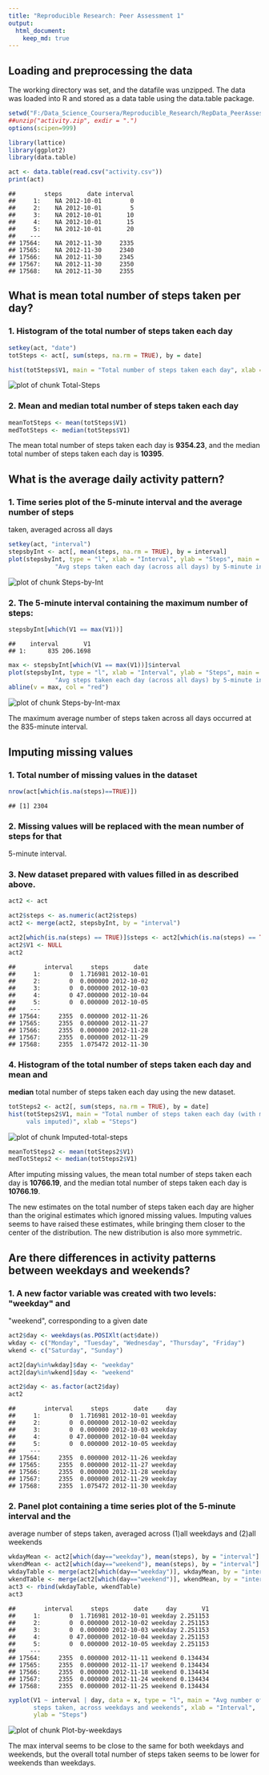 ```yaml
---
title: "Reproducible Research: Peer Assessment 1"
output: 
  html_document:
    keep_md: true
---
```



## Loading and preprocessing the data
The working directory was set, and the datafile was unzipped. The data was 
loaded into R and stored as a data table using the data.table package.


```r
setwd("F:/Data_Science_Coursera/Reproducible_Research/RepData_PeerAssessment1")
##unzip("activity.zip", exdir = ".")
options(scipen=999)

library(lattice)
library(ggplot2)
library(data.table)

act <- data.table(read.csv("activity.csv"))
print(act)
```

```
##        steps       date interval
##     1:    NA 2012-10-01        0
##     2:    NA 2012-10-01        5
##     3:    NA 2012-10-01       10
##     4:    NA 2012-10-01       15
##     5:    NA 2012-10-01       20
##    ---                          
## 17564:    NA 2012-11-30     2335
## 17565:    NA 2012-11-30     2340
## 17566:    NA 2012-11-30     2345
## 17567:    NA 2012-11-30     2350
## 17568:    NA 2012-11-30     2355
```

## What is mean total number of steps taken per day?

### 1. Histogram of the total number of steps taken each day


```r
setkey(act, "date")
totSteps <- act[, sum(steps, na.rm = TRUE), by = date]

hist(totSteps$V1, main = "Total number of steps taken each day", xlab = "Steps")
```

![plot of chunk Total-Steps](figure/Total-Steps-1.png) 

### 2. **Mean** and **median** total number of steps taken each day


```r
meanTotSteps <- mean(totSteps$V1)
medTotSteps <- median(totSteps$V1)
```

The mean total number of steps taken each day is **9354.23**,
and the median total number of steps taken each day is **10395**.


## What is the average daily activity pattern?

### 1. Time series plot of the 5-minute interval and the average number of steps
taken, averaged across all days


```r
setkey(act, "interval")
stepsbyInt <- act[, mean(steps, na.rm = TRUE), by = interval]
plot(stepsbyInt, type = "l", xlab = "Interval", ylab = "Steps", main = 
             "Avg steps taken each day (across all days) by 5-minute interval")
```

![plot of chunk Steps-by-Int](figure/Steps-by-Int-1.png) 

### 2. The 5-minute interval containing the maximum number of steps:


```r
stepsbyInt[which(V1 == max(V1))]
```

```
##    interval       V1
## 1:      835 206.1698
```

```r
max <- stepsbyInt[which(V1 == max(V1))]$interval
plot(stepsbyInt, type = "l", xlab = "Interval", ylab = "Steps", main = 
             "Avg steps taken each day (across all days) by 5-minute interval")
abline(v = max, col = "red")
```

![plot of chunk Steps-by-Int-max](figure/Steps-by-Int-max-1.png) 

The maximum average number of steps taken across all days occurred at
the 835-minute interval.


## Imputing missing values

### 1. Total number of missing values in the dataset


```r
nrow(act[which(is.na(steps)==TRUE)])
```

```
## [1] 2304
```

### 2. Missing values will be replaced with the mean number of steps for that 
5-minute interval.

### 3. New dataset prepared with values filled in as described above.


```r
act2 <- act

act2$steps <- as.numeric(act2$steps)
act2 <- merge(act2, stepsbyInt, by = "interval")

act2[which(is.na(steps) == TRUE)]$steps <- act2[which(is.na(steps) == TRUE)]$V1
act2$V1 <- NULL
act2
```

```
##        interval     steps       date
##     1:        0  1.716981 2012-10-01
##     2:        0  0.000000 2012-10-02
##     3:        0  0.000000 2012-10-03
##     4:        0 47.000000 2012-10-04
##     5:        0  0.000000 2012-10-05
##    ---                              
## 17564:     2355  0.000000 2012-11-26
## 17565:     2355  0.000000 2012-11-27
## 17566:     2355  0.000000 2012-11-28
## 17567:     2355  0.000000 2012-11-29
## 17568:     2355  1.075472 2012-11-30
```

### 4. Histogram of the total number of steps taken each day and **mean** and 
**median** total number of steps taken each day using the new dataset.


```r
totSteps2 <- act2[, sum(steps, na.rm = TRUE), by = date]
hist(totSteps2$V1, main = "Total number of steps taken each day (with missing 
     vals imputed)", xlab = "Steps")
```

![plot of chunk Imputed-total-steps](figure/Imputed-total-steps-1.png) 

```r
meanTotSteps2 <- mean(totSteps2$V1)
medTotSteps2 <- median(totSteps2$V1)
```

After imputing missing values, the mean total number of steps taken each day is 
**10766.19**, and the median total number of steps taken each 
day is **10766.19**.

The new estimates on the total number of steps taken each day are higher than 
the original estimates which ignored missing values. Imputing values seems to 
have raised these estimates, while bringing them closer to the center of the 
distribution. The new distribution is also more symmetric.

## Are there differences in activity patterns between weekdays and weekends?

### 1. A new factor variable was created with two levels: "weekday" and 
"weekend", corresponding to a given date


```r
act2$day <- weekdays(as.POSIXlt(act$date))
wkday <- c("Monday", "Tuesday", "Wednesday", "Thursday", "Friday")
wkend <- c("Saturday", "Sunday")

act2[day%in%wkday]$day <- "weekday"
act2[day%in%wkend]$day <- "weekend"

act2$day <- as.factor(act2$day)
act2
```

```
##        interval     steps       date     day
##     1:        0  1.716981 2012-10-01 weekday
##     2:        0  0.000000 2012-10-02 weekday
##     3:        0  0.000000 2012-10-03 weekday
##     4:        0 47.000000 2012-10-04 weekday
##     5:        0  0.000000 2012-10-05 weekday
##    ---                                      
## 17564:     2355  0.000000 2012-11-26 weekday
## 17565:     2355  0.000000 2012-11-27 weekday
## 17566:     2355  0.000000 2012-11-28 weekday
## 17567:     2355  0.000000 2012-11-29 weekday
## 17568:     2355  1.075472 2012-11-30 weekday
```

### 2. Panel plot containing a time series plot of the 5-minute interval and the
average number of steps taken, averaged across (1)all weekdays and 
(2)all weekends


```r
wkdayMean <- act2[which(day=="weekday"), mean(steps), by = "interval"]
wkendMean <- act2[which(day=="weekend"), mean(steps), by = "interval"]
wkdayTable <- merge(act2[which(day=="weekday")], wkdayMean, by = "interval")
wkendTable <- merge(act2[which(day=="weekend")], wkendMean, by = "interval")
act3 <- rbind(wkdayTable, wkendTable)
act3
```

```
##        interval     steps       date     day       V1
##     1:        0  1.716981 2012-10-01 weekday 2.251153
##     2:        0  0.000000 2012-10-02 weekday 2.251153
##     3:        0  0.000000 2012-10-03 weekday 2.251153
##     4:        0 47.000000 2012-10-04 weekday 2.251153
##     5:        0  0.000000 2012-10-05 weekday 2.251153
##    ---                                               
## 17564:     2355  0.000000 2012-11-11 weekend 0.134434
## 17565:     2355  0.000000 2012-11-17 weekend 0.134434
## 17566:     2355  0.000000 2012-11-18 weekend 0.134434
## 17567:     2355  0.000000 2012-11-24 weekend 0.134434
## 17568:     2355  0.000000 2012-11-25 weekend 0.134434
```

```r
xyplot(V1 ~ interval | day, data = x, type = "l", main = "Avg number of 
       steps taken, across weekdays and weekends", xlab = "Interval", 
       ylab = "Steps")
```

![plot of chunk Plot-by-weekdays](figure/Plot-by-weekdays-1.png) 

The max interval seems to be close to the same for both weekdays and weekends, but the overall total number of steps taken seems to be lower for weekends than weekdays.
